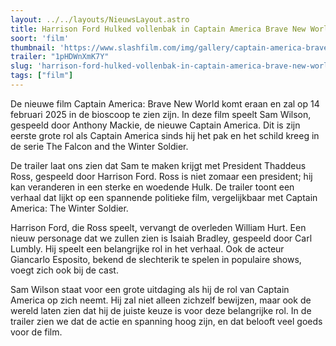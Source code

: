 ```yaml
---
layout: ../../layouts/NieuwsLayout.astro
title: Harrison Ford Hulked vollenbak in Captain America Brave New World
soort: 'film'
thumbnail: 'https://www.slashfilm.com/img/gallery/captain-america-brave-new-world-trailer-shell/l-intro-1731188359.jpg'
trailer: "1pHDWnXmK7Y"
slug: 'harrison-ford-hulked-vollenbak-in-captain-america-brave-new-world'
tags: ["film"]
---
```


De nieuwe film Captain America: Brave New World komt eraan en zal op 14 februari
2025 in de bioscoop te zien zijn. In deze film speelt Sam Wilson, gespeeld door
Anthony Mackie, de nieuwe Captain America. Dit is zijn eerste grote rol als
Captain America sinds hij het pak en het schild kreeg in de serie The Falcon and
the Winter Soldier.

De trailer laat ons zien dat Sam te maken krijgt met President Thaddeus Ross,
gespeeld door Harrison Ford. Ross is niet zomaar een president; hij kan
veranderen in een sterke en woedende Hulk. De trailer toont een verhaal dat
lijkt op een spannende politieke film, vergelijkbaar met Captain America: The
Winter Soldier.

Harrison Ford, die Ross speelt, vervangt de overleden William Hurt. Een nieuw
personage dat we zullen zien is Isaiah Bradley, gespeeld door Carl Lumbly. Hij
speelt een belangrijke rol in het verhaal. Ook de acteur Giancarlo Esposito,
bekend de slechterik te spelen in populaire shows, voegt zich ook bij de cast.

Sam Wilson staat voor een grote uitdaging als hij de rol van Captain America op
zich neemt. Hij zal niet alleen zichzelf bewijzen, maar ook de wereld laten zien
dat hij de juiste keuze is voor deze belangrijke rol. In de trailer zien we dat
de actie en spanning hoog zijn, en dat belooft veel goeds voor de film.
